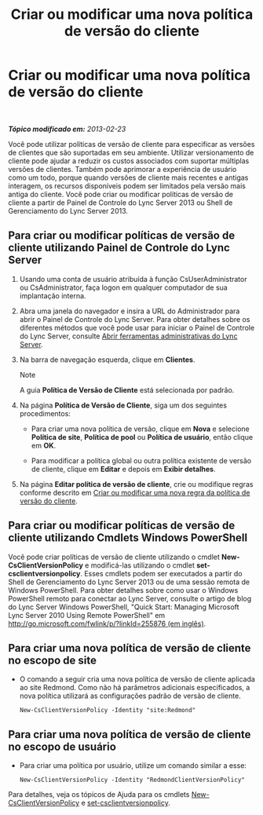 ﻿---
title: Criar ou modificar uma nova política de versão do cliente
TOCTitle: Criar ou modificar uma nova política de versão do cliente
ms:assetid: 4be6e449-aa82-4b46-abb1-d31281573a72
ms:mtpsurl: https://technet.microsoft.com/pt-br/library/JJ898476(v=OCS.15)
ms:contentKeyID: 52057625
ms.date: 05/19/2016
mtps_version: v=OCS.15
ms.translationtype: HT
---

# Criar ou modificar uma nova política de versão do cliente

 

_**Tópico modificado em:** 2013-02-23_

Você pode utilizar políticas de versão de cliente para especificar as versões de clientes que são suportadas em seu ambiente. Utilizar versionamento de cliente pode ajudar a reduzir os custos associados com suportar múltiplas versões de clientes. Também pode aprimorar a experiência de usuário como um todo, porque quando versões de cliente mais recentes e antigas interagem, os recursos disponíveis podem ser limitados pela versão mais antiga do cliente. Você pode criar ou modificar políticas de versão de cliente a partir de Painel de Controle do Lync Server 2013 ou Shell de Gerenciamento do Lync Server 2013.

## Para criar ou modificar políticas de versão de cliente utilizando Painel de Controle do Lync Server

1.  Usando uma conta de usuário atribuída à função CsUserAdministrator ou CsAdministrator, faça logon em qualquer computador de sua implantação interna.

2.  Abra uma janela do navegador e insira a URL do Administrador para abrir o Painel de Controle do Lync Server. Para obter detalhes sobre os diferentes métodos que você pode usar para iniciar o Painel de Controle do Lync Server, consulte [Abrir ferramentas administrativas do Lync Server](lync-server-2013-open-lync-server-administrative-tools.md).

3.  Na barra de navegação esquerda, clique em **Clientes**.
    
    > [!NOTE]  
    > A guia <strong>Política de Versão de Cliente</strong> está selecionada por padrão.

4.  Na página **Política de Versão de Cliente**, siga um dos seguintes procedimentos:
    
      - Para criar uma nova política de versão, clique em **Nova** e selecione **Política de site**, **Política de pool** ou **Política de usuário**, então clique em **OK**.
    
      - Para modificar a política global ou outra política existente de versão de cliente, clique em **Editar** e depois em **Exibir detalhes**.

5.  Na página **Editar política de versão de cliente**, crie ou modifique regras conforme descrito em [Criar ou modificar uma nova regra da política de versão do cliente](lync-server-2013-create-or-modify-a-new-client-version-policy-rule.md).

## Para criar ou modificar políticas de versão de cliente utilizando Cmdlets Windows PowerShell

Você pode criar políticas de versão de cliente utilizando o cmdlet **New-CsClientVersionPolicy** e modificá-las utilizando o cmdlet **set-csclientversionpolicy**. Esses cmdlets podem ser executados a partir do Shell de Gerenciamento do Lync Server 2013 ou de uma sessão remota de Windows PowerShell. Para obter detalhes sobre como usar o Windows PowerShell remoto para conectar ao Lync Server, consulte o artigo de blog do Lync Server Windows PowerShell, "Quick Start: Managing Microsoft Lync Server 2010 Using Remote PowerShell" em [http://go.microsoft.com/fwlink/p/?linkId=255876 (em inglês)](http://go.microsoft.com/fwlink/p/?linkid=255876).

## Para criar uma nova política de versão de cliente no escopo de site

  - O comando a seguir cria uma nova política de versão de cliente aplicada ao site Redmond. Como não há parâmetros adicionais especificados, a nova política utilizará as configurações padrão de versão de cliente.
    
        New-CsClientVersionPolicy -Identity "site:Redmond"

## Para criar uma nova política de versão de cliente no escopo de usuário

  - Para criar uma política por usuário, utilize um comando similar a esse:
    
        New-CsClientVersionPolicy -Identity "RedmondClientVersionPolicy"

Para detalhes, veja os tópicos de Ajuda para os cmdlets [New-CsClientVersionPolicy](https://docs.microsoft.com/en-us/powershell/module/skype/New-CsClientVersionPolicy) e [set-csclientversionpolicy](https://docs.microsoft.com/en-us/powershell/module/skype/Set-CsClientVersionPolicy).

